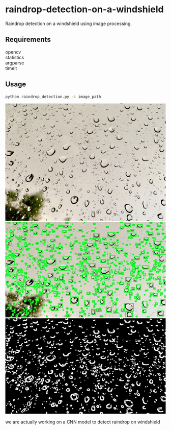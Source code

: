 # raindrop-detection-on-a-windshield

Raindrop detection on a windshield using image processing.

## Requirements
opencv<br/>
statistics<br/>
argparse<br/>
timeit<br/>


## Usage

```bash
python raindrop_detection.py -i image_path
```
![alt text](https://github.com/Tlili-ahmed/raindrop-detection-on-a-windshield/blob/master/test1.jpg?raw=true)
![alt text](https://github.com/Tlili-ahmed/raindrop-detection-on-a-windshield/blob/master/rain_detection/out_test1.jpg?raw=true)
![alt text](https://github.com/Tlili-ahmed/raindrop-detection-on-a-windshield/blob/master/binary_mask/mask_test1.jpg?raw=true)



we are actually working on a CNN model to detect raindrop on windshield
